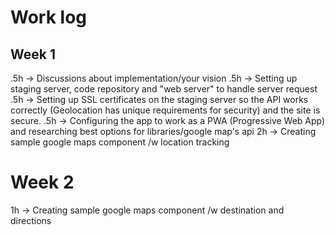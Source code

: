 # Work log

## Week 1
.5h -> Discussions about implementation/your vision
.5h -> Setting up staging server, code repository and "web server" to handle server request
.5h -> Setting up SSL certificates on the staging server so the API works correctly (Geolocation has unique requirements for security) and the site is secure.
.5h -> Configuring the app to work as a PWA (Progressive Web App) and researching best options for libraries/google map's api
2h -> Creating sample google maps component /w location tracking

# Week 2
1h -> Creating sample google maps component /w destination and directions